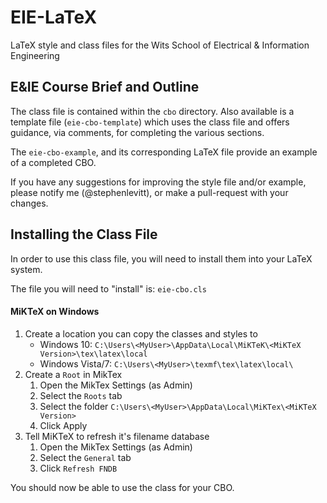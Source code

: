 # EIE-LaTeX
LaTeX style and class files for the Wits School of Electrical &amp; Information Engineering

## E&amp;IE Course Brief and Outline 
The class file is contained within the `cbo` directory. Also available is a template file (`eie-cbo-template`) which uses the class file and offers guidance, via comments, for completing the various sections.

The `eie-cbo-example`, and its corresponding LaTeX file provide an example of a completed CBO.

If you have any suggestions for improving the style file and/or example, please notify me (@stephenlevitt), or make a pull-request with your changes.

## Installing the Class File
In order to use this class file, you will need to install them into your LaTeX system.

The file you will need to "install" is: 
`eie-cbo.cls`

####  MiKTeX on Windows
1.  Create a location you can copy the classes and styles to
    -  Windows 10: `C:\Users\<MyUser>\AppData\Local\MiKTeK\<MiKTeX Version>\tex\latex\local`
    -  Windows Vista/7: `C:\Users\<MyUser>\texmf\tex\latex\local\`
2.  Create a `Root` in MikTex
    1.  Open the MikTex Settings (as Admin)
    2.  Select the `Roots` tab
    3.  Select the folder `C:\Users\<MyUser>\AppData\Local\MiKTex\<MiKTeX Version>`
    4.  Click Apply
3.  Tell MiKTeX to refresh it's filename database
    1.  Open the MikTex Settings (as Admin)
    2.  Select the `General` tab
    3.  Click `Refresh FNDB`

You should now be able to use the class for your CBO.
